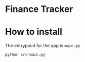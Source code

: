 # Finance Tracker

# How to install

The entrypoint for the app is `main.py`

```python
python src/main.py
```
